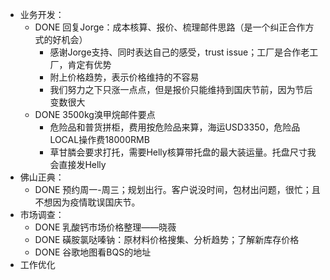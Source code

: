 - 业务开发：
	- DONE 回复Jorge：成本核算、报价、梳理邮件思路（是一个纠正合作方式的好机会）
		- 感谢Jorge支持、同时表达自己的感受，trust issue；工厂是合作老工厂，肯定有优势
		- 附上价格趋势，表示价格维持的不容易
		- 我们努力之下只涨一点点，但是报价只能维持到国庆节前，因为节后变数很大
	- DONE 3500kg溴甲烷邮件要点
		- 危险品和普货拼柜，费用按危险品来算，海运USD3350，危险品LOCAL操作费18000RMB
		- 草甘膦会要求打托，需要Helly核算带托盘的最大装运量。托盘尺寸我会直接发Helly
- 佛山正典：
	- DONE 预约周一-周三；规划出行。客户说没时间，包材出问题，很忙；且不想因为疫情耽误国庆节。
- 市场调查：
	- DONE 乳酸钙市场价格整理——晓薇
	- DONE 磺胺氯哒嗪钠：原材料价格搜集、分析趋势；了解新库存价格
	- DONE 谷歌地图看BQS的地址
- 工作优化